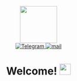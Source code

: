 <div id="header" align="center">
  <img src="https://i.giphy.com/media/v1.Y2lkPTc5MGI3NjExcTV3NHg1Ym56eWZhNm53Y2dnaW8yZXQwOWMybTlzZnk0a2E5bmxsbiZlcD12MV9pbnRlcm5hbF9naWZfYnlfaWQmY3Q9Zw/QLKSt3wQqlj7a/giphy.gif" width="100"/>

  <div id="badges" >
  <a href="https://t.me/glekomtsev">
    <img src="https://img.shields.io/badge/Telegram-blue?logo=telegram&logoColor=white&style=for-the-badge" alt="Telegram"/>
  </a>
  <a href="mailto:lekomcevg@gmail.com">
    <img src="https://img.shields.io/badge/mail-red?logo=gmail&logoColor=white&style=for-the-badge" alt="mail"/>
  </a>
</div>
<img src="https://komarev.com/ghpvc/?username=glekomtsev&style=flat-square&color=blue" alt=""/>
<h1>
  Welcome!
  <img src="https://media.giphy.com/media/hvRJCLFzcasrR4ia7z/giphy.gif" width="30px"/>
</h1>
</div>
